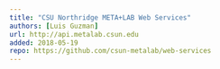 ```yaml
---
title: "CSU Northridge META+LAB Web Services"
authors: [Luis Guzman]
url: http://api.metalab.csun.edu
added: 2018-05-19
repo: https://github.com/csun-metalab/web-services
---
```

